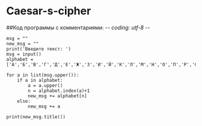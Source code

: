 # Caesar-s-cipher
##Код программы с комментариями:
 -*- coding: utf-8 -*-
```
msg = ""
new_msg = ""
print('Введите текст: ')
msg = input()
alphabet = ['А','Б','В','Г','Д','Е','Ж','З','И','Й','К','Л','М','Н','О','П','Р','С','Т','У','Ф','Х','Ц','Ч','Ш','Щ','Ъ','Ы','Ь','Э','Ю','Я']

for a in list(msg.upper()):
    if a in alphabet:
        a = a.upper()
        n = alphabet.index(a)+1
        new_msg += alphabet[n]
    else:
        new_msg += a

print(new_msg.title()) 
```      
